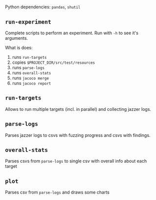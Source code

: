 # 

Python dependencies: `pandas`, `shutil`

## `run-experiment` 

Complete scripts to perform an experiment. Run with `-h` to see it's arguments.

What is does:

1. runs `run-targets`
2. copies `$PROJECT_DIR/src/test/resources`
3. runs `parse-logs`
4. runs `overall-stats`
5. runs `jacoco merge`
6. runs `jacoco report`


## `run-targets` 

Allows to run multiple targets (incl. in parallel) and collecting jazzer logs.

## `parse-logs`

Parses jazzer logs to csvs with fuzzing progress and csvs with findings.

## `overall-stats`

Parses csvs from `parse-logs` to single csv with overall info about each target

## `plot` 

Parses csv from `parse-logs` and draws some charts

